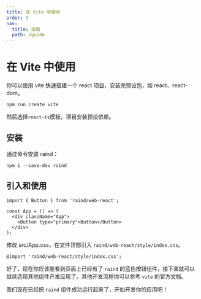 ```yaml
---
title: 在 Vite 中使用
order: 9
nav:
  title: 指南
  path: /guide
---
```


# 在 Vite 中使用

你可以使用 vite 快速搭建一个 react 项目，安装完预设包，如 react、react-dom。

```tsx pure
npm run create vite
```

然后选择`react-ts`模板，项目安装预设依赖。

## 安装

通过命令安装 raind：

```tsx pure
npm i --save-dev raind
```

## 引入和使用

```tsx pure
import { Button } from 'raind/web-react';

const App = () => (
  <div className="App">
    <Button type="primary">Button</Button>
  </div>
);
```

修改 src/App.css，在文件顶部引入 `raind/web-react/style/index.css`。

```tsx pure
@import 'raind/web-react/style/index.css';
```

好了，现在你应该能看到页面上已经有了 `raind` 的蓝色按钮组件，接下来就可以继续选用其他组件开发应用了。其他开发流程你可以参考 `vite` 的官方文档。

我们现在已经把 `raind` 组件成功运行起来了，开始开发你的应用吧！
